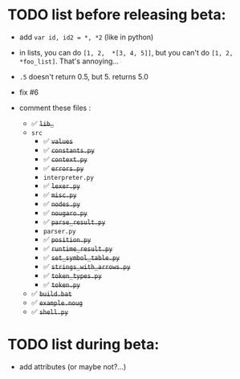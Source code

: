 # TODO list before releasing beta:
* add `var id, id2 = *, *2` (like in python)
* in lists, you can do `[1, 2,  *[3, 4, 5]]`, but you can't do `[1, 2, *foo_list]`. That's annoying...
* `.5` doesn't return 0.5, but 5. returns 5.0
* fix #6

* comment these files :
  * ✅ ~~`lib_`~~
  * `src`
    * ✅ ~~`values`~~
    * ✅ ~~`constants.py`~~
    * ✅ ~~`context.py`~~
    * ✅ ~~`errors.py`~~
    * `interpreter.py`
    * ✅ ~~`lexer.py`~~
    * ✅ ~~`misc.py`~~
    * ✅ ~~`nodes.py`~~
    * ✅ ~~`nougaro.py`~~
    * ✅ ~~`parse_result.py`~~
    * `parser.py`
    * ✅ ~~`position.py`~~
    * ✅ ~~`runtime_result.py`~~
    * ✅ ~~`set_symbol_table.py`~~
    * ✅ ~~`strings_with_arrows.py`~~
    * ✅ ~~`token_types.py`~~
    * ✅ ~~`token.py`~~
  * ✅ ~~`build.bat`~~
  * ✅ ~~`example.noug`~~
  * ✅ ~~`shell.py`~~

# TODO list during beta:
* add attributes (or maybe not?...)

